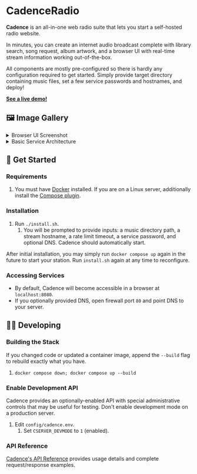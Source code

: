 # CadenceRadio

**Cadence** is an all-in-one web radio suite that lets you start a self-hosted radio website.

In minutes, you can create an internet audio broadcast complete with library search, song request, album artwork, and a browser UI with real-time stream information working out-of-the-box.

All components are mostly pre-configured so there is hardly any configuration required to get started. Simply provide target directory containing music files, set a few service passwords and hostnames, and deploy!

**[See a live demo!](https://cadenceradio.com/)**

## 🖼️ Image Gallery
<details>
<summary>Browser UI Screenshot</summary>

![cadence5.1 browser ui](https://user-images.githubusercontent.com/17265041/219263637-6971ce33-209a-4eb5-b67e-547f271dc3c8.png)

</details>

<details>
<summary>Basic Service Architecture</summary>

![cadence5.3 architecture](https://user-images.githubusercontent.com/17265041/220829527-411f76ca-884f-4bf4-8b44-3afeaca158fa.png)

</details>

## 🏃 Get Started

### Requirements
1. You must have [Docker](https://docs.docker.com/engine/install/) installed. If you are on a Linux server, additionally install the [Compose plugin](https://docs.docker.com/compose/install/linux/).

### Installation
1. Run `./install.sh`.
   1. You will be prompted to provide inputs: a music directory path, a stream hostname, a rate limit timeout, a service password, and optional DNS. Cadence should automatically start.

After initial installation, you may simply run `docker compose up` again in the future to start your station. Run `install.sh` again at any time to reconfigure.

### Accessing Services

- By default, Cadence will become accessible in a browser at `localhost:8080`.
- If you optionally provided DNS, open firewall port `80` and point DNS to your server.

## 👩‍💻 Developing

### Building the Stack
If you changed code or updated a container image, append the `--build` flag to rebuild exactly what you have.

1. `docker compose down; docker compose up --build`

### Enable Development API
Cadence provides an optionally-enabled API with special administrative controls that may be useful for testing. Don't enable development mode on a production server.

1. Edit `config/cadence.env`.
   1. Set `CSERVER_DEVMODE` to `1` (enabled).

### API Reference
[Cadence's API Reference](https://github.com/kenellorando/cadence/wiki/API-Reference) provides usage details and complete request/response examples.
